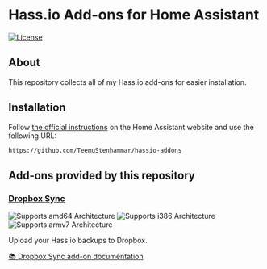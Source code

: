 # Hass.io Add-ons for Home Assistant

[![License][license-shield]](LICENSE.md)

## About

This repository collects all of my Hass.io add-ons for easier installation.

## Installation

Follow [the official instructions](https://home-assistant.io/hassio/installing_third_party_addons/) on the Home Assistant website and use the following URL:
```txt
https://github.com/TeemuStenhammar/hassio-addons
```

## Add-ons provided by this repository

### [Dropbox Sync][addon-dropbox-sync]

![Supports amd64 Architecture][dropbox-sync-amd64-shield]
![Supports i386 Architecture][dropbox-sync-i386-shield]
![Supports armv7 Architecture][dropbox-sync-armv7-shield]

Upload your Hass.io backups to Dropbox.

[:books: Dropbox Sync add-on documentation][addon-dropbox-sync]

[addon-dropbox-sync]: https://github.com/TeemuStenhammar/hassio-dropbox-sync
[dropbox-sync-amd64-shield]: https://img.shields.io/badge/amd64-yes-green.svg?style=flat
[dropbox-sync-i386-shield]: https://img.shields.io/badge/i386-yes-green.svg?style=flat
[dropbox-sync-armv7-shield]: https://img.shields.io/badge/armv7-yes-green.svg?style=flat
[license-shield]: https://img.shields.io/github/license/TeemuStenhammar/hassio-addons.svg?style=flat

